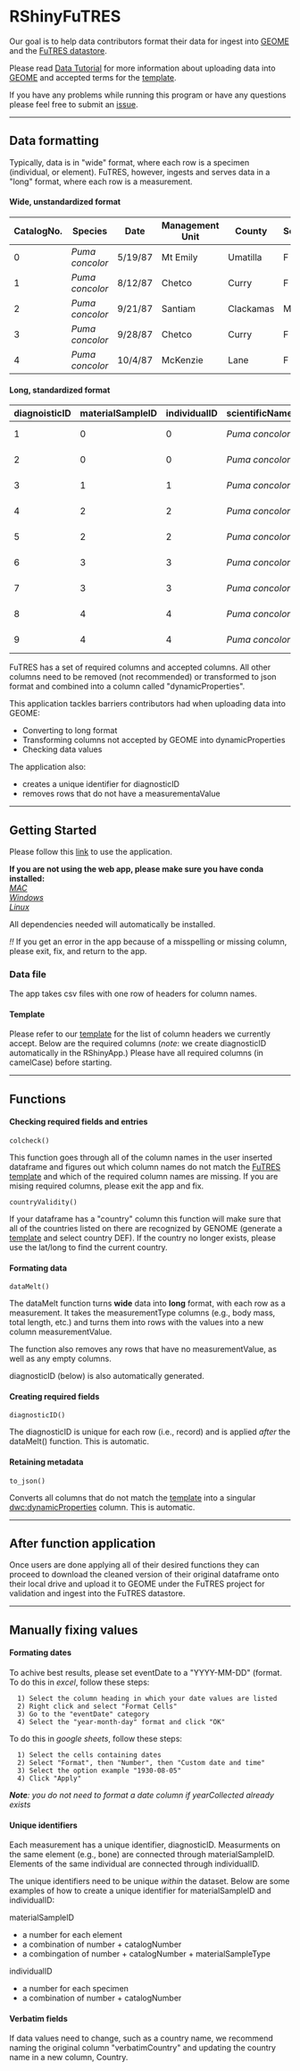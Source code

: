 # RShinyFuTRES

Our goal is to help data contributors format their data for ingest into <a href="https://geome-db.org/about">GEOME</a> and the <a href="https://futres-data-interface.netlify.app/">FuTRES datastore</a>.

Please read <a href="https://futres.org/data_tutorial/">Data Tutorial</a> for more information about uploading data into <a href="https://geome-db.org/">GEOME</a> and accepted terms for the <a href="https://raw.githubusercontent.com/futres/template/910ecba9dd8159793a674de4fa5d582a40ebf8f7/template.csv">template</a>.

If you have any problems while running this program or have any questions please feel free to submit an <a href="https://github.com/futres/RShinyFuTRES/issues/new">issue</a>.

-----------------------------------------------------------------------------------------------------------------------

## Data formatting

Typically, data is in "wide" format, where each row is a specimen (individual, or element). FuTRES, however, ingests and serves data in a "long" format, where each row is a measurement.

#### Wide, unstandardized format
CatalogNo. | Species | Date | Management Unit | County | Sex | Age | Status | Weight | Length 
---- | ---- | ---- | ---- | ---- | ---- | ---- | ---- | ---- | ---- 
0 | <i>Puma concolor</i> | 5/19/87 | Mt Emily | Umatilla | F | 4 | A | 105.0 | 75.0 
1 | <i>Puma concolor</i> |  8/12/87 | Chetco | Curry | F | 5 | A | 64.0 | NaN 
2 | <i>Puma concolor</i> |  9/21/87 | Santiam | Clackamas | M | 2 | A | 116.0 | 76.0 
3 | <i>Puma concolor</i> |  9/28/87 | Chetco | Curry | F | 3 | A | 74.0 | 70.0 
4 | <i>Puma concolor</i> |  10/4/87 | McKenzie | Lane | F | 2 | A | 76.0 | 73.0 

#### Long, standardized format
diagnoisticID | materialSampleID | individualID | scientificName | CatalogNumber | eventDate | yearCollected | sex | age | materialSampleType | measurementValue | measurementType | measurementUnit | verbatimLocality | yearCollected 
---- | ---- | ---- | ---- | ---- | ---- | ---- | ---- | ---- | ---- | ---- | ---- | ---- | ---- | ---- 
1 | 0 | 0 | <i>Puma concolor</i> | 0 | 1987-05-19 | 1987 | female | 4 | whole organism | 47627.2 | body mass | g | Mt Emily, Umatilla 
2 | 0 | 0 | <i>Puma concolor</i> | 0 | 1987-05-19 | 1987 |  female | 4 | whole organism | 1905.0 | body length | mm | Mt Emily, Umatilla 
3 | 1 | 1 | <i>Puma concolor</i> | 1 | 1987-08-12 | 1987 |  female | 5 | whole organism | 29023.0 | body mass | g | Chetco, Curry 
4 | 2 | 2 | <i>Puma concolor</i> | 2 | 1987-09-21 | 1987 |  male | 2 | whole organism | 52616.7 | body mass | g | Santiam, Clackamas 
5 | 2 | 2 | <i>Puma concolor</i> | 2 | 1987-09-21 | 1987 |  male | 2 | whole organism | 1930.4 | body length | mm | Santiam, Clackamas 
6 | 3 | 3 | <i>Puma concolor</i> | 3 | 1987-09-28 | 1987 |  female | 3 | whole organism | 33565.8 | body mass | g | Chetco, Curry 
7 | 3 | 3 | <i>Puma concolor</i> | 3 | 1987-09-28 | 1987 |  female | 3 | whole organism | 1778.0 | body length | mm | Chetco, Curry 
8 | 4 | 4 | <i>Puma concolor</i> | 4 | 1987-10-04 | 1987 |  female | 2 | whole organism | 34473.0 | body mass | g | McKenzie, Lane 
9 | 4 | 4 | <i>Puma concolor</i> | 4 | 1987-10-04 | 1987 |  female | 2 | whole organism | 1854.2 | body length | mm | McKenzie, Lane 

FuTRES has a set of required columns and accepted columns. All other columns need to be removed (not recommended) or transformed to json format and combined into a column called "dynamicProperties".

This application tackles barriers contributors had when uploading data into GEOME:
- Converting to long format
- Transforming columns not accepted by GEOME into dynamicProperties
- Checking data values

The application also:
- creates a unique identifier for diagnosticID
- removes rows that do not have a measurementaValue

-----------------------------------------------------------------------------------------------------------------------

## Getting Started

Please follow this <a href="https://futres.shinyapps.io/pyConvApp/">link</a> to use the application.

**If you are not using the web app, please make sure you have conda installed:** <br>
*<a href="https://docs.conda.io/projects/conda/en/latest/user-guide/install/macos.html">MAC</a>*<br>
*<a href="https://docs.conda.io/projects/conda/en/latest/user-guide/install/windows.html">Windows</a>*<br>
*<a href="https://docs.conda.io/projects/conda/en/latest/user-guide/install/linux.html">Linux</a>*<br>

All dependencies needed will automatically be installed.

*!!* If you get an error in the app because of a misspelling or missing column, please exit, fix, and return to the app.

### Data file

The app takes csv files with one row of headers for column names.

#### Template

Please refer to our <a href="https://github.com/futres/template/blob/master/template.csv">template</a> for the list of column headers we currently accept. Below are the required columns (<i>note</i>: we create diagnosticID automatically in the RShinyApp.)
Please have all required columns (in camelCase) before starting.

-----------------------------------------------------------------------------------------------------------------------

## Functions

#### Checking required fields and entries

```
colcheck()
```
This function goes through all of the column names in the user inserted dataframe and figures out which column names do not match the <a href="https://github.com/futres/template/blob/master/template.csv">FuTRES template</a> and which of the required column names are missing. If you are mising required columns, please exit the app and fix.

```
countryValidity()
```
If your dataframe has a "country" column this function will make sure that all of the countries listed on there are recognized by GENOME (generate a <a href="https://futres.org/data_tutorial/#Generating%20a%20template">template</a> and select country DEF). If the country no longer exists, please use the lat/long to find the current country.

#### Formating data

```
dataMelt()
```
The dataMelt function turns <b>wide</b> data into <b>long</b> format, with each row as a measurement. It takes the measurementType columns (e.g., body mass, total length, etc.) and turns them into rows with the values into a new column measurementValue.

The function also removes any rows that have no measurementValue, as well as any empty columns.

diagnosticID (below) is also automatically generated.

#### Creating required fields

```
diagnosticID()
```
The diagnosticID is unique for each row (i.e., record) and is applied <i>after</i> the dataMelt() function. This is automatic.

#### Retaining metadata
            
```
to_json()
```
Converts all columns that do not match the <a href="https://github.com/futres/template/blob/master/template.csv">template</a> into a singular <a href="https://dwc.tdwg.org/list/#dwc_dynamicProperties">dwc:dynamicProperties</a> column. This is automatic.

-----------------------------------------------------------------------------------------------------------------------

## After function application
            
Once users are done applying all of their desired functions they can proceed to download the cleaned version of their original dataframe onto their local drive and upload it to GEOME under the FuTRES project for validation and ingest into the FuTRES datastore.

-----------------------------------------------------------------------------------------------------------------------
## Manually fixing values

#### Formating dates
            
To achive best results, please set eventDate to a "YYYY-MM-DD" (format. To do this in <i>excel</i>, follow these steps:

      1) Select the column heading in which your date values are listed 
      2) Right click and select "Format Cells"
      3) Go to the "eventDate" category
      4) Select the "year-month-day" format and click "OK"
      
 To do this in <i>google sheets</i>, follow these steps:
 
      1) Select the cells containing dates
      2) Select "Format", then "Number", then "Custom date and time"
      3) Select the option example "1930-08-05"
      4) Click "Apply"
            
<i><b>Note</b>: you do not need to format a date column if yearCollected already exists</i>

#### Unique identifiers

Each measurement has a unique identifier, diagnosticID. Measurments on the same element (e.g., bone) are connected through materialSampleID. Elements of the same individual are connected through individualID.

The unique identifiers need to be unique <i>within</i> the dataset. Below are some examples of how to create a unique identifier for materialSampleID and individualID:

materialSampleID
- a number for each element
- a combination of number + catalogNumber
- a combingation of number + catalogNumber + materialSampleType

individualID
- a number for each specimen
- a combination of number + catalogNumber

#### Verbatim fields

If data values need to change, such as a country name, we recommend naming the original column "verbatimCountry" and updating the country name in a new column, Country.

